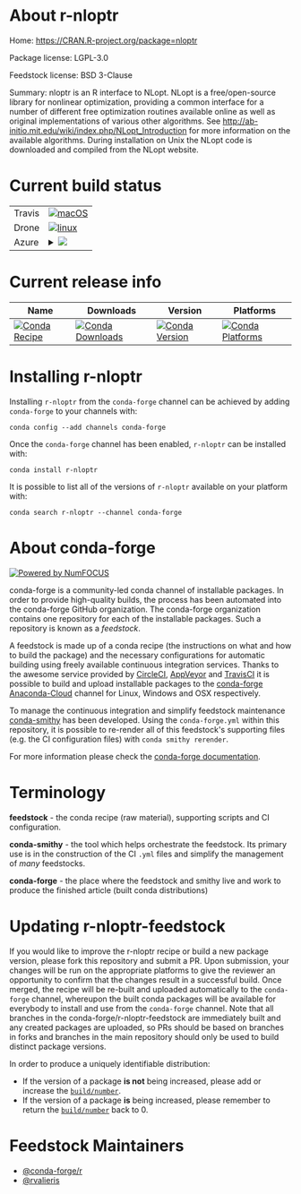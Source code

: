 About r-nloptr
==============

Home: https://CRAN.R-project.org/package=nloptr

Package license: LGPL-3.0

Feedstock license: BSD 3-Clause

Summary:  nloptr is an R interface to NLopt. NLopt is a free/open-source library for nonlinear optimization, providing a common interface for a number of different free optimization routines available online as well as original implementations of various other algorithms. See http://ab-initio.mit.edu/wiki/index.php/NLopt_Introduction for more information on the available algorithms. During installation on Unix the NLopt code is downloaded and compiled from the NLopt website.



Current build status
====================


<table><tr>
    <td>Travis</td>
    <td>
      <a href="https://travis-ci.com/conda-forge/r-nloptr-feedstock">
        <img alt="macOS" src="https://img.shields.io/travis/com/conda-forge/r-nloptr-feedstock/master.svg?label=macOS">
      </a>
    </td>
  </tr><tr>
    <td>Drone</td>
    <td>
      <a href="https://cloud.drone.io/conda-forge/r-nloptr-feedstock">
        <img alt="linux" src="https://img.shields.io/drone/build/conda-forge/r-nloptr-feedstock/master.svg?label=Linux">
      </a>
    </td>
  </tr>
    
  <tr>
    <td>Azure</td>
    <td>
      <details>
        <summary>
          <a href="https://dev.azure.com/conda-forge/feedstock-builds/_build/latest?definitionId=1394&branchName=master">
            <img src="https://dev.azure.com/conda-forge/feedstock-builds/_apis/build/status/r-nloptr-feedstock?branchName=master">
          </a>
        </summary>
        <table>
          <thead><tr><th>Variant</th><th>Status</th></tr></thead>
          <tbody><tr>
              <td>linux_aarch64_target_platformlinux-aarch64</td>
              <td>
                <a href="https://dev.azure.com/conda-forge/feedstock-builds/_build/latest?definitionId=1394&branchName=master">
                  <img src="https://dev.azure.com/conda-forge/feedstock-builds/_apis/build/status/r-nloptr-feedstock?branchName=master&jobName=linux&configuration=linux_aarch64_target_platformlinux-aarch64" alt="variant">
                </a>
              </td>
            </tr><tr>
              <td>linux_ppc64le_target_platformlinux-ppc64le</td>
              <td>
                <a href="https://dev.azure.com/conda-forge/feedstock-builds/_build/latest?definitionId=1394&branchName=master">
                  <img src="https://dev.azure.com/conda-forge/feedstock-builds/_apis/build/status/r-nloptr-feedstock?branchName=master&jobName=linux&configuration=linux_ppc64le_target_platformlinux-ppc64le" alt="variant">
                </a>
              </td>
            </tr><tr>
              <td>linux_r_base3.5.1target_platformlinux-64</td>
              <td>
                <a href="https://dev.azure.com/conda-forge/feedstock-builds/_build/latest?definitionId=1394&branchName=master">
                  <img src="https://dev.azure.com/conda-forge/feedstock-builds/_apis/build/status/r-nloptr-feedstock?branchName=master&jobName=linux&configuration=linux_r_base3.5.1target_platformlinux-64" alt="variant">
                </a>
              </td>
            </tr><tr>
              <td>linux_r_base3.6target_platformlinux-64</td>
              <td>
                <a href="https://dev.azure.com/conda-forge/feedstock-builds/_build/latest?definitionId=1394&branchName=master">
                  <img src="https://dev.azure.com/conda-forge/feedstock-builds/_apis/build/status/r-nloptr-feedstock?branchName=master&jobName=linux&configuration=linux_r_base3.6target_platformlinux-64" alt="variant">
                </a>
              </td>
            </tr><tr>
              <td>osx_r_base3.5.1target_platformosx-64</td>
              <td>
                <a href="https://dev.azure.com/conda-forge/feedstock-builds/_build/latest?definitionId=1394&branchName=master">
                  <img src="https://dev.azure.com/conda-forge/feedstock-builds/_apis/build/status/r-nloptr-feedstock?branchName=master&jobName=osx&configuration=osx_r_base3.5.1target_platformosx-64" alt="variant">
                </a>
              </td>
            </tr><tr>
              <td>osx_r_base3.6target_platformosx-64</td>
              <td>
                <a href="https://dev.azure.com/conda-forge/feedstock-builds/_build/latest?definitionId=1394&branchName=master">
                  <img src="https://dev.azure.com/conda-forge/feedstock-builds/_apis/build/status/r-nloptr-feedstock?branchName=master&jobName=osx&configuration=osx_r_base3.6target_platformosx-64" alt="variant">
                </a>
              </td>
            </tr><tr>
              <td>win_r_base3.5.1target_platformwin-64</td>
              <td>
                <a href="https://dev.azure.com/conda-forge/feedstock-builds/_build/latest?definitionId=1394&branchName=master">
                  <img src="https://dev.azure.com/conda-forge/feedstock-builds/_apis/build/status/r-nloptr-feedstock?branchName=master&jobName=win&configuration=win_r_base3.5.1target_platformwin-64" alt="variant">
                </a>
              </td>
            </tr><tr>
              <td>win_r_base3.6target_platformwin-64</td>
              <td>
                <a href="https://dev.azure.com/conda-forge/feedstock-builds/_build/latest?definitionId=1394&branchName=master">
                  <img src="https://dev.azure.com/conda-forge/feedstock-builds/_apis/build/status/r-nloptr-feedstock?branchName=master&jobName=win&configuration=win_r_base3.6target_platformwin-64" alt="variant">
                </a>
              </td>
            </tr>
          </tbody>
        </table>
      </details>
    </td>
  </tr>
</table>

Current release info
====================

| Name | Downloads | Version | Platforms |
| --- | --- | --- | --- |
| [![Conda Recipe](https://img.shields.io/badge/recipe-r--nloptr-green.svg)](https://anaconda.org/conda-forge/r-nloptr) | [![Conda Downloads](https://img.shields.io/conda/dn/conda-forge/r-nloptr.svg)](https://anaconda.org/conda-forge/r-nloptr) | [![Conda Version](https://img.shields.io/conda/vn/conda-forge/r-nloptr.svg)](https://anaconda.org/conda-forge/r-nloptr) | [![Conda Platforms](https://img.shields.io/conda/pn/conda-forge/r-nloptr.svg)](https://anaconda.org/conda-forge/r-nloptr) |

Installing r-nloptr
===================

Installing `r-nloptr` from the `conda-forge` channel can be achieved by adding `conda-forge` to your channels with:

```
conda config --add channels conda-forge
```

Once the `conda-forge` channel has been enabled, `r-nloptr` can be installed with:

```
conda install r-nloptr
```

It is possible to list all of the versions of `r-nloptr` available on your platform with:

```
conda search r-nloptr --channel conda-forge
```


About conda-forge
=================

[![Powered by NumFOCUS](https://img.shields.io/badge/powered%20by-NumFOCUS-orange.svg?style=flat&colorA=E1523D&colorB=007D8A)](http://numfocus.org)

conda-forge is a community-led conda channel of installable packages.
In order to provide high-quality builds, the process has been automated into the
conda-forge GitHub organization. The conda-forge organization contains one repository
for each of the installable packages. Such a repository is known as a *feedstock*.

A feedstock is made up of a conda recipe (the instructions on what and how to build
the package) and the necessary configurations for automatic building using freely
available continuous integration services. Thanks to the awesome service provided by
[CircleCI](https://circleci.com/), [AppVeyor](https://www.appveyor.com/)
and [TravisCI](https://travis-ci.com/) it is possible to build and upload installable
packages to the [conda-forge](https://anaconda.org/conda-forge)
[Anaconda-Cloud](https://anaconda.org/) channel for Linux, Windows and OSX respectively.

To manage the continuous integration and simplify feedstock maintenance
[conda-smithy](https://github.com/conda-forge/conda-smithy) has been developed.
Using the ``conda-forge.yml`` within this repository, it is possible to re-render all of
this feedstock's supporting files (e.g. the CI configuration files) with ``conda smithy rerender``.

For more information please check the [conda-forge documentation](https://conda-forge.org/docs/).

Terminology
===========

**feedstock** - the conda recipe (raw material), supporting scripts and CI configuration.

**conda-smithy** - the tool which helps orchestrate the feedstock.
                   Its primary use is in the construction of the CI ``.yml`` files
                   and simplify the management of *many* feedstocks.

**conda-forge** - the place where the feedstock and smithy live and work to
                  produce the finished article (built conda distributions)


Updating r-nloptr-feedstock
===========================

If you would like to improve the r-nloptr recipe or build a new
package version, please fork this repository and submit a PR. Upon submission,
your changes will be run on the appropriate platforms to give the reviewer an
opportunity to confirm that the changes result in a successful build. Once
merged, the recipe will be re-built and uploaded automatically to the
`conda-forge` channel, whereupon the built conda packages will be available for
everybody to install and use from the `conda-forge` channel.
Note that all branches in the conda-forge/r-nloptr-feedstock are
immediately built and any created packages are uploaded, so PRs should be based
on branches in forks and branches in the main repository should only be used to
build distinct package versions.

In order to produce a uniquely identifiable distribution:
 * If the version of a package **is not** being increased, please add or increase
   the [``build/number``](https://conda.io/docs/user-guide/tasks/build-packages/define-metadata.html#build-number-and-string).
 * If the version of a package **is** being increased, please remember to return
   the [``build/number``](https://conda.io/docs/user-guide/tasks/build-packages/define-metadata.html#build-number-and-string)
   back to 0.

Feedstock Maintainers
=====================

* [@conda-forge/r](https://github.com/conda-forge/r/)
* [@rvalieris](https://github.com/rvalieris/)

